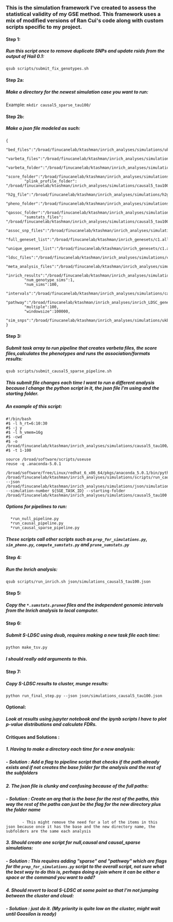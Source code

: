 ### This is the simulation framework I've created to assess the statistical validity of my GSE method. This framework uses a mix of modified versions of Ran Cui's code along with custom scripts specific to my project.


#### Step 1:

##### Run this script once to remove duplicate SNPs and update rsids from the output of Hail 0.1:

```qsub scripts/submit_fix_genotypes.sh```

#### Step 2a:

##### Make a directory for the newest simulation case you want to run:

Example:
```mkdir causal5_sparse_tau100/```

#### Step 2b:

##### Make a json file modeled as such:
```
{
        "bed_files":"/broad/finucanelab/ktashman/inrich_analyses/simulations/ukbb/UKB_null_50k_imputed_",
        "varbeta_files":"/broad/finucanelab/ktashman/inrich_analyses/simulations/causal5_tau100/varbeta_files_causal/UKB_null_50k_imputed_",
        "varbeta_folder":"/broad/finucanelab/ktashman/inrich_analyses/simulations/causal5_tau100/varbeta_files_causal/",
        "score_folder":"/broad/finucanelab/ktashman/inrich_analyses/simulations/causal5_tau100/score_files_causal/",
        "plink_profile_folder": "/broad/finucanelab/ktashman/inrich_analyses/simulations/causal5_tau100/plink_profile_files_causal/",
        "h2g_file":"/broad/finucanelab/ktashman/inrich_analyses/simulations/h2g_files/h2g",
        "pheno_folder":"/broad/finucanelab/ktashman/inrich_analyses/simulations/causal5_tau100/pheno_files_causal/",
        "qassoc_folder":"/broad/finucanelab/ktashman/inrich_analyses/simulations/causal5_tau100/qassoc_files_causal/",
        "sumstats_files": "/broad/finucanelab/ktashman/inrich_analyses/simulations/causal5_tau100/sumstats_files_causal/",
        "assoc_snp_files":"/broad/finucanelab/ktashman/inrich_analyses/simulations/causal5_tau100/assoc_snp_files_causal/",
        "full_geneset_list":"/broad/finucanelab/ktashman/inrich_genesets/c1.all.v3.0.entrez.msig.set",
        "unique_geneset_list":"/broad/finucanelab/ktashman/inrich_genesets/c1.all.v3.unique",
        "ldsc_files":"/broad/finucanelab/ktashman/inrich_analyses/simulations/causal5_tau100/ldsc_simulations_exclude_causal/",
        "meta_analysis_files":"/broad/finucanelab/ktashman/inrich_analyses/simulations/causal5_tau100/meta_analysis_files_causal/",
        "inrich_results":"/broad/finucanelab/ktashman/inrich_analyses/simulations/causal5_tau100/inrich_simulations_causal/",
        "num_genotype_sims":1,
        "num_sims":100,
        "intervals":"/broad/finucanelab/ktashman/inrich_analyses/simulations/causal5_tau100/intervals_causal/",
        "pathway":"/broad/finucanelab/ktashman/inrich_analyses/inrich_LDSC_genesets/inrich.c1.all.v3.0.entrez.msig.ST_IL_13_PATHWAY.GeneSet",
        "multiple":100,
        "windowsize":100000,
        "sim_snps":"/broad/finucanelab/ktashman/inrich_analyses/simulations/ukbb/sim.snps"
}
```

#### Step 3:

##### Submit task array to run pipeline that creates varbeta files, the score files,calculates the phenotypes and runs the association/formats results:

```qsub scripts/submit_causal5_sparse_pipeline.sh```

##### This submit file changes each time I want to run a different analysis because I change the python script in it, the json file I'm using and the starting folder.

##### An example of this script:

```
#!/bin/bash
#$ -l h_rt=6:10:30
#$ -j y
#$ -l h_vmem=16g
#$ -cwd
#$ -o /broad/finucanelab/ktashman/inrich_analyses/simulations/causal5_tau100/pipeline.log
#$ -t 1-100

source /broad/software/scripts/useuse
reuse -q .anaconda-5.0.1

/broad/software/free/Linux/redhat_6_x86_64/pkgs/anaconda_5.0.1/bin/python /broad/finucanelab/ktashman/inrich_analyses/simulations/scripts/run_causal_pipeline.py --json /broad/finucanelab/ktashman/inrich_analyses/simulations/json/simulations_causal5_tau100.json --simulation-number ${SGE_TASK_ID} --starting-folder /broad/finucanelab/ktashman/inrich_analyses/simulations/causal5_tau100
```

##### Options for pipelines to run:
      *run_null_pipeline.py
      *run_causal_pipeline.py
      *run_causal_sparse_pipeline.py

##### These scripts call other scripts such as `prep_for_simulations.py`, `sim_pheno.py`, `compute_sumstats.py` and `prune_sumstats.py`

#### Step 4: 

##### Run the Inrich analysis:

```qsub scripts/run_inrich.sh json/simulations_causal5_tau100.json```

#### Step 5:

##### Copy the `*.sumstats.pruned` files and the independent genomic intervals from the Inrich analysis to local computer.

#### Step 6:

##### Submit S-LDSC using dsub, requires making a new task file each time:

```python make_tsv.py```

##### I should really add arguments to this.

#### Step 7:

##### Copy S-LDSC results to cluster, munge results:

```python run_final_step.py --json json/simulations_causal5_tau100.json```

#### Optional:

##### Look at results using jupyter notebook and the ipynb scripts I have to plot p-value distributions and calculate FDRs.

#### **Critiques and Solutions** :

##### 1. Having to make a directory each time for a new analysis:
  #####  - **Solution** : Add a flag to pipeline script that checks if the path already exists and if not creates the base folder for the analysis and the rest of the subfolders

##### 2. The json file is clunky and confusing because of the full paths:
  #####  - **Solution** : Create an arg that is the base for the rest of the paths, this way the rest of the paths can just be the flag for the new directory plus the folder name
           - This might remove the need for a lot of the items in this json because once it has the base and the new directory name, the subfolders are the same each analysis

##### 3. Should create one script for null,causal and causal_sparse simulations:
  #####  - **Solution** : This requires adding "sparse" and "pathway" which are flags  for the `prep_for_simulations.py` script to the overall script, not sure what the best way to do this is, perhaps doing a join where it can be either a space or the command you want to add?

##### 4. Should revert to local S-LDSC at some point so that I'm not jumping between the cluster and cloud:
  #####  - **Solution** : just do it. (My priority is quite low on the cluster, might wait until Goosilon is ready)
